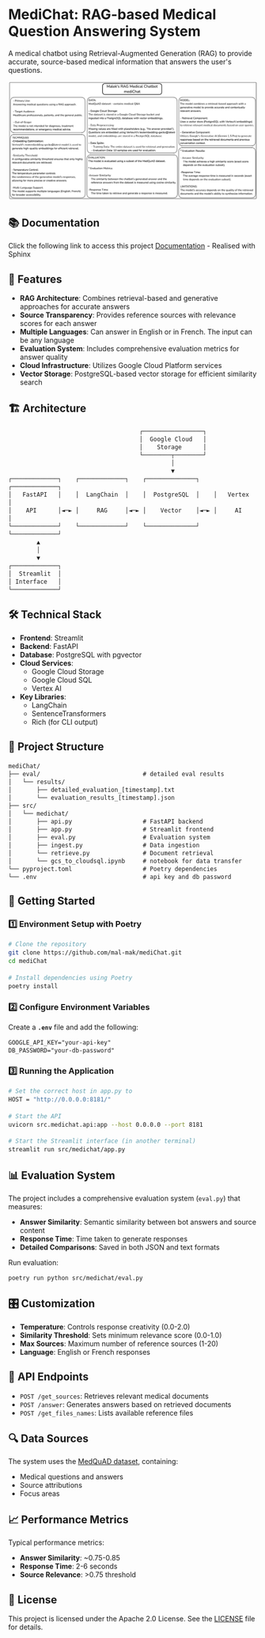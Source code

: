 # MediChat: RAG-based Medical Question Answering System

A medical chatbot using Retrieval-Augmented Generation (RAG) to provide accurate, source-based medical information that answers the user's questions.

![model card](model_card.png)

## 📚 Documentation

Click the following link to access this project [Documentation](https://mal-mak.github.io/mediChat/) - Realised with Sphinx

## 🌟 Features

- **RAG Architecture**: Combines retrieval-based and generative approaches for accurate answers
- **Source Transparency**: Provides reference sources with relevance scores for each answer
- **Multiple Languages**: Can answer in English or in French. The input can be any language
- **Evaluation System**: Includes comprehensive evaluation metrics for answer quality
- **Cloud Infrastructure**: Utilizes Google Cloud Platform services
- **Vector Storage**: PostgreSQL-based vector storage for efficient similarity search

## 🏗️ Architecture

```plaintext
                                     ┌─────────────────┐
                                     │  Google Cloud   │
                                     │    Storage      │
                                     └────────┬────────┘
                                              │
                                              ▼
┌─────────────┐    ┌─────────────┐    ┌──────────────┐    ┌─────────────┐
│   FastAPI   │    │  LangChain  │    │  PostgreSQL  │    │   Vertex    │
│    API      │◄─► │     RAG     │◄─► │    Vector    │◄─► │     AI      │
└─────────────┘    └─────────────┘    └──────────────┘    └─────────────┘
        ▲
        │
        ▼
┌─────────────┐
│  Streamlit  │
│ Interface   │
└─────────────┘
```

## 🛠️ Technical Stack

- **Frontend**: Streamlit
- **Backend**: FastAPI
- **Database**: PostgreSQL with pgvector
- **Cloud Services**:
  - Google Cloud Storage
  - Google Cloud SQL
  - Vertex AI
- **Key Libraries**:
  - LangChain
  - SentenceTransformers
  - Rich (for CLI output)

## 📁 Project Structure

```
mediChat/
├── eval/                             # detailed eval results
│   └── results/
│       ├── detailed_evaluation_[timestamp].txt
│       └── evaluation_results_[timestamp].json
├── src/
│   └── medichat/
│       ├── api.py                    # FastAPI backend
│       ├── app.py                    # Streamlit frontend
│       ├── eval.py                   # Evaluation system
│       ├── ingest.py                 # Data ingestion
│       └── retrieve.py               # Document retrieval
│       └── gcs_to_cloudsql.ipynb     # notebook for data transfer
└── pyproject.toml                    # Poetry dependencies
└── .env                              # api key and db password
```

## 🚀 Getting Started

### **1️⃣ Environment Setup with Poetry**

```bash
# Clone the repository
git clone https://github.com/mal-mak/mediChat.git
cd mediChat

# Install dependencies using Poetry
poetry install
```

### **2️⃣ Configure Environment Variables**

Create a **`.env`** file and add the following:

```plaintext
GOOGLE_API_KEY="your-api-key"
DB_PASSWORD="your-db-password"
```

### **3️⃣ Running the Application**

```bash
# Set the correct host in app.py to 
HOST = "http://0.0.0.0:8181/"

# Start the API
uvicorn src.medichat.api:app --host 0.0.0.0 --port 8181

# Start the Streamlit interface (in another terminal)
streamlit run src/medichat/app.py
```

## 📊 Evaluation System

The project includes a comprehensive evaluation system (`eval.py`) that measures:

- **Answer Similarity**: Semantic similarity between bot answers and source content
- **Response Time**: Time taken to generate responses
- **Detailed Comparisons**: Saved in both JSON and text formats

Run evaluation:

```bash
poetry run python src/medichat/eval.py
```

## 🎛️ Customization

- **Temperature**: Controls response creativity (0.0-2.0)
- **Similarity Threshold**: Sets minimum relevance score (0.0-1.0)
- **Max Sources**: Maximum number of reference sources (1-20)
- **Language**: English or French responses

## 📝 API Endpoints

- `POST /get_sources`: Retrieves relevant medical documents
- `POST /answer`: Generates answers based on retrieved documents
- `POST /get_files_names`: Lists available reference files

## 🔍 Data Sources

The system uses the [MedQuAD dataset](https://www.kaggle.com/datasets/jpmiller/layoutlm/data), containing:

- Medical questions and answers
- Source attributions
- Focus areas

## 📈 Performance Metrics

Typical performance metrics:

- **Answer Similarity**: ~0.75-0.85
- **Response Time**: 2-6 seconds
- **Source Relevance**: >0.75 threshold

## 📄 License

This project is licensed under the Apache 2.0 License. See the [LICENSE](LICENSE) file for details.